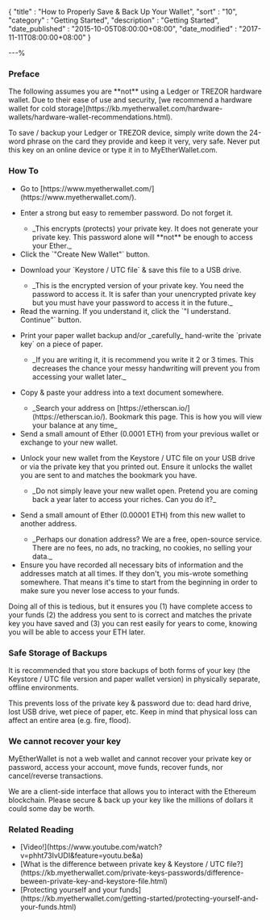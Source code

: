 {
"title" : "How to Properly Save & Back Up Your Wallet",
"sort" : "10",
"category" : "Getting Started",
"description" : "Getting Started",
"date_published" : "2015-10-05T08:00:00+08:00",
"date_modified" : "2017-11-11T08:00:00+08:00"
}

---%

### Preface

<p id="prefacePar_1">
The following assumes you are **not** using a Ledger or TREZOR hardware wallet. Due to their ease of use and security, [we recommend a hardware wallet for cold storage](https://kb.myetherwallet.com/hardware-wallets/hardware-wallet-recommendations.html).
</p>

<p id="prefacePar_2">
To save / backup your Ledger or TREZOR device, simply write down the 24-word phrase on the card they provide and keep it very, very safe. Never put this key on an online device or type it in to MyEtherWallet.com.
</p>

### How To

<ul>
  <li id="howTo_1"> Go to [https://www.myetherwallet.com/](https://www.myetherwallet.com/). </li>
  <li>
    <p id="howTo_2">Enter a strong but easy to remember password. Do not forget it. </p>
    <ul>
      <li id="howTo_2a">
        _This encrypts (protects) your private key. It does not generate your private key. This password alone will **not** be enough to access your Ether._
      </li>
    </ul>
  </li>
  <li id="howTo_3"> Click the `"Create New Wallet"` button.</li>
  <li>
    <p id="howTo_4">Download your `Keystore / UTC file` & save this file to a USB drive.</p>
    <ul>
      <li id="howTo_4a"> _This is the encrypted version of your private key. You need the password to access it. It is safer than your unencrypted private key but you must have your password to access it in the future._ </li>
    </ul>
  </li>
  <li id="howTo_5"> Read the warning. If you understand it, click the `"I understand. Continue"` button.</li>
  <li>
    <p id="howTo_6"> Print your paper wallet backup and/or _carefully_ hand-write the `private key` on a piece of paper. </p>
    <ul>
      <li id="howTo_6a">_If you are writing it, it is recommend you write it 2 or 3 times. This decreases the chance your messy handwriting will prevent you from accessing your wallet later._ </li>
    </ul>
  </li>
  <li>
    <p id="howTo_7"> Copy & paste your address into a text document somewhere. </p>
    <ul>
      <li id="howTo_7a">_Search your address on [https://etherscan.io/](https://etherscan.io/). Bookmark this page. This is how you will view your balance at any time_</li>
    </ul>
  </li>
  <li id="howTo_8"> Send a small amount of Ether (0.0001 ETH) from your previous wallet or exchange to your new wallet.</li>
  <li>
    <p id="howTo_9"> Unlock your new wallet from the Keystore / UTC file on your USB drive or via the private key that you printed out.  Ensure it unlocks the wallet you are sent to and matches the bookmark you have. </p>
    <ul>
      <li id="howTo_9a"> _Do not simply leave your new wallet open. Pretend you are coming back a year later to access your riches. Can you do it?_ </li>
    </ul>
  </li>
  <li>
    <p id="howTo_10"> Send a small amount of Ether (0.00001 ETH) from this new wallet to another address. </p>
    <ul>
      <li id="howTo_10a"> _Perhaps our donation address? We are a free, open-source service. There are no fees, no ads, no tracking, no  cookies, no selling your data._ </li>
    </ul>
  </li>
  <li id="howTo_11"> Ensure you have recorded all necessary bits of information and the addresses match at all times. If they don't, you mis-wrote something somewhere. That means it's time to start from the beginning in order to make sure you never lose access to your funds.</li>
</ul>

<p id="howTo_12"> Doing all of this is tedious, but it ensures you (1) have complete access to your funds (2) the address you sent to is correct and matches the private key you have saved and (3) you can rest easily for years to come, knowing you will be able to access your ETH later. </p>

### Safe Storage of Backups

<p id="safeStorageBackups_1">
It is recommended that you store backups of both forms of your key (the Keystore / UTC file version and paper wallet version) in physically separate, offline environments. </p>

<p id="safeStorageBackups_2">
This prevents loss of the private key & password due to: dead hard drive, lost USB drive, wet piece of paper, etc. Keep in mind that physical loss can affect an entire area (e.g. fire, flood). </p>

### We cannot recover your key

<p id="cannotRecoverKey_1">
MyEtherWallet is not a web wallet and cannot recover your private key or password, access your account, move funds, recover funds, nor cancel/reverse transactions. </p>
<p id="cannotRecoverKey_2">
We are a client-side interface that allows you to interact with the Ethereum blockchain. Please secure & back up your key like the millions of dollars it could some day be worth. </p>

### Related Reading
<ul>
  <li> [Video!](https://www.youtube.com/watch?v=phht73IvUDI&feature=youtu.be&a) </li>
  <li id="relatedReading_1"> [What is the difference between private key & Keystore / UTC file?](https://kb.myetherwallet.com/private-keys-passwords/difference-beween-private-key-and-keystore-file.html)</li>

  <li id="relatedReading_2"> [Protecting yourself and your funds](https://kb.myetherwallet.com/getting-started/protecting-yourself-and-your-funds.html)</li>
</ul>
